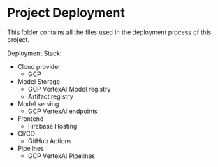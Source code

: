 # Project Deployment
This folder contains all the files used in the deployment process of this project.

Deployment Stack:
- Cloud provider
  - GCP
- Model Storage
  - GCP VertexAI Model registry
  - Artifact registry
- Model serving
  - GCP VertexAI endpoints
- Frontend
  - Firebase Hosting
- CI/CD
  - GitHub Actions
- Pipelines
  - GCP VertexAI Pipelines

